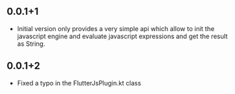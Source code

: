 ## 0.0.1+1

* Initial version only provides a very simple api which allow to init the javascript engine and evaluate javascript expressions and get the result as String.


## 0.0.1+2

* Fixed a typo in the FlutterJsPlugin.kt class
